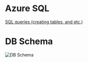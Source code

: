 # Azure SQL

[SQL queries (creating tables, and etc.)](AzureSamples/AzureSQL.Recommender/Assets/Queries/)

# DB Schema
![DB Schema](https://github.com/ruslanlbondar/AzureSamples/raw/master/AzureSQL.Recommender/Assets/db.png)
